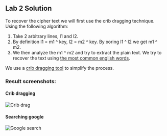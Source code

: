 ## Lab 2 Solution

To recover the cipher text we will first use the crib
dragging technique. Using the following algorithm:

1. Take 2 arbitrary lines, l1 and l2.
2. By definition l1 = m1 ^ key, l2 = m2 ^ key. By xoring l1 ^ l2 we get m1 ^ m2. 
3. We then analyze the m1 ^ m2 and try to extract the plain text. We try to recover the text
using [the most common english words](https://en.wikipedia.org/wiki/Most_common_words_in_English).

We use a [crib dragging tool](https://lzutao.github.io/cribdrag/) to simplify the process.

### Result screenshots:

#### Crib dragging

![Crib drag](/security-labs/lab2/crib_drag.png?raw=true "Optional Title")

#### Searching google

![Google search](/security-labs/lab2/risk_it_on_one.png?raw=true "Optional Title")
